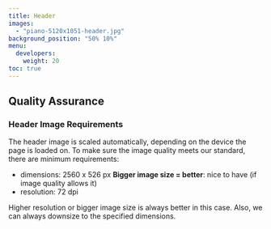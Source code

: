 ```yaml
---
title: Header
images: 
  - "piano-5120x1051-header.jpg"
background_position: "50% 10%"
menu:
  developers:
    weight: 20
toc: true
---
```


## Quality Assurance

### Header Image Requirements

The header image is scaled automatically, depending on the device the page is loaded on. To make sure the image quality meets our standard, there are minimum requirements:

* dimensions: 2560 x 526 px **Bigger image size = better**: nice to have (if image quality allows it)
* resolution: 72 dpi

Higher resolution or bigger image size is always better in this case. Also, we can always downsize to the specified dimensions.
